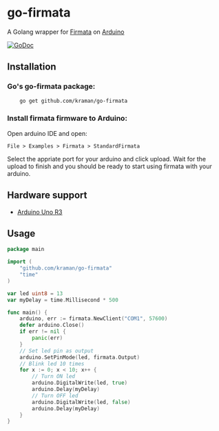 # go-firmata
A Golang wrapper for [Firmata](https://www.arduino.cc/en/reference/firmata) on [Arduino](https://www.arduino.cc/) 

[![GoDoc](http://godoc.org/github.com/kraman/go-firmata?status.svg)](http://godoc.org/github.com/kraman/go-firmata)

## Installation

### Go's go-firmata package:

```bash
	go get github.com/kraman/go-firmata
```

### Install firmata firmware to Arduino:

Open arduino IDE and open:
```bach
File > Examples > Firmata > StandardFirmata
```
Select the appriate port for your arduino and click upload. Wait for the upload to finish and you should be ready to start using firmata with your arduino.

## Hardware support

- [Arduino Uno R3](https://www.arduino.cc/en/Main/arduinoBoardUno)

## Usage

```go
package main

import (
	"github.com/kraman/go-firmata"
	"time"
)

var led uint8 = 13
var myDelay = time.Millisecond * 500

func main() {
	arduino, err := firmata.NewClient("COM1", 57600)
	defer arduino.Close()
	if err != nil {
		panic(err)
	}
	// Set led pin as output
	arduino.SetPinMode(led, firmata.Output)
	// Blink led 10 times
	for x := 0; x < 10; x++ {
		// Turn ON led
		arduino.DigitalWrite(led, true)
		arduino.Delay(myDelay)
		// Turn OFF led
		arduino.DigitalWrite(led, false)
		arduino.Delay(myDelay)
	}
}
```